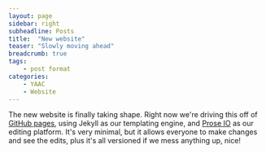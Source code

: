 ```yaml
---
layout: page
sidebar: right
subheadline: Posts
title:  "New website"
teaser: "Slowly moving ahead"
breadcrumb: true
tags:
    - post format
categories:
    - YAAC
    - Website
---
```


The new website is finally taking shape.  Right now we're driving this off of [GitHub pages](http://github.com), using Jekyll as our templating engine, and [Prose IO](http://prose.io) as our editing platform.  It's very minimal, but it allows everyone to make changes and see the edits, plus it's all versioned if we mess anything up, nice!
